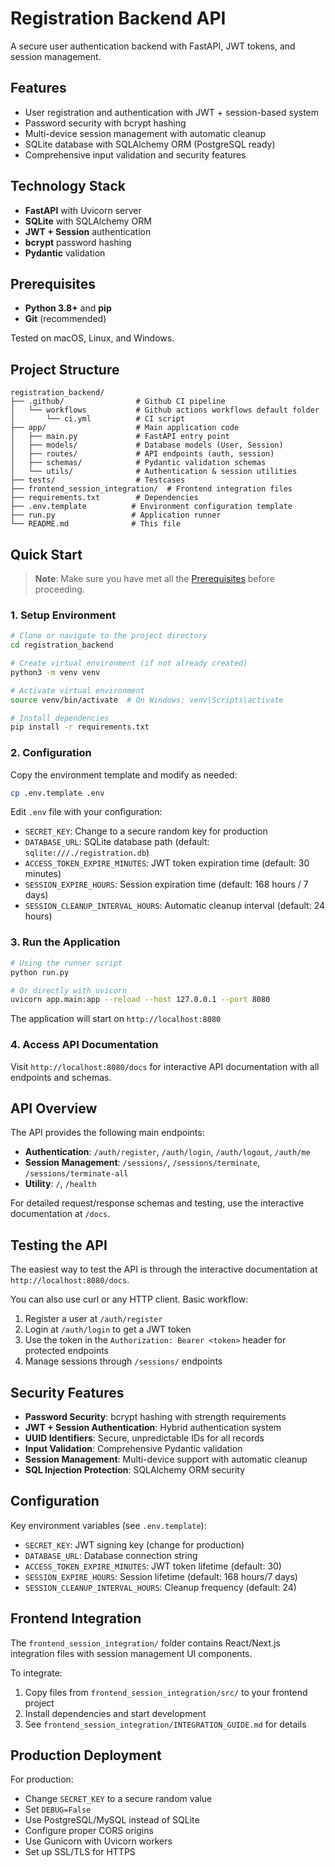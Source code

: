 # Registration Backend API

A secure user authentication backend with FastAPI, JWT tokens, and session management.

## Features

- User registration and authentication with JWT + session-based system
- Password security with bcrypt hashing
- Multi-device session management with automatic cleanup
- SQLite database with SQLAlchemy ORM (PostgreSQL ready)
- Comprehensive input validation and security features

## Technology Stack

- **FastAPI** with Uvicorn server
- **SQLite** with SQLAlchemy ORM
- **JWT + Session** authentication
- **bcrypt** password hashing
- **Pydantic** validation

## Prerequisites

- **Python 3.8+** and **pip**
- **Git** (recommended)

Tested on macOS, Linux, and Windows.

## Project Structure

```text
registration_backend/
├── .github/                # Github CI pipeline
│   └── workflows           # Github actions workflows default folder
│       └── ci.yml          # CI script
├── app/                    # Main application code
│   ├── main.py             # FastAPI entry point
│   ├── models/             # Database models (User, Session)
│   ├── routes/             # API endpoints (auth, session)
│   ├── schemas/            # Pydantic validation schemas
│   └── utils/              # Authentication & session utilities
├── tests/                  # Testcases
├── frontend_session_integration/  # Frontend integration files
├── requirements.txt        # Dependencies
├── .env.template          # Environment configuration template
├── run.py                 # Application runner
└── README.md              # This file
```

## Quick Start

> **Note**: Make sure you have met all the [Prerequisites](#prerequisites) before proceeding.

### 1. Setup Environment

```bash
# Clone or navigate to the project directory
cd registration_backend

# Create virtual environment (if not already created)
python3 -m venv venv

# Activate virtual environment
source venv/bin/activate  # On Windows: venv\Scripts\activate

# Install dependencies
pip install -r requirements.txt
```

### 2. Configuration

Copy the environment template and modify as needed:

```bash
cp .env.template .env
```

Edit `.env` file with your configuration:

- `SECRET_KEY`: Change to a secure random key for production
- `DATABASE_URL`: SQLite database path (default: `sqlite:///./registration.db`)
- `ACCESS_TOKEN_EXPIRE_MINUTES`: JWT token expiration time (default: 30 minutes)
- `SESSION_EXPIRE_HOURS`: Session expiration time (default: 168 hours / 7 days)
- `SESSION_CLEANUP_INTERVAL_HOURS`: Automatic cleanup interval (default: 24 hours)

### 3. Run the Application

```bash
# Using the runner script
python run.py

# Or directly with uvicorn
uvicorn app.main:app --reload --host 127.0.0.1 --port 8080
```

The application will start on `http://localhost:8080`

### 4. Access API Documentation

Visit `http://localhost:8080/docs` for interactive API documentation with all endpoints and schemas.

## API Overview

The API provides the following main endpoints:

- **Authentication**: `/auth/register`, `/auth/login`, `/auth/logout`, `/auth/me`
- **Session Management**: `/sessions/`, `/sessions/terminate`, `/sessions/terminate-all`
- **Utility**: `/`, `/health`

For detailed request/response schemas and testing, use the interactive documentation at `/docs`.

## Testing the API

The easiest way to test the API is through the interactive documentation at `http://localhost:8080/docs`.

You can also use curl or any HTTP client. Basic workflow:
1. Register a user at `/auth/register`
2. Login at `/auth/login` to get a JWT token
3. Use the token in the `Authorization: Bearer <token>` header for protected endpoints
4. Manage sessions through `/sessions/` endpoints

## Security Features

- **Password Security**: bcrypt hashing with strength requirements
- **JWT + Session Authentication**: Hybrid authentication system
- **UUID Identifiers**: Secure, unpredictable IDs for all records
- **Input Validation**: Comprehensive Pydantic validation
- **Session Management**: Multi-device support with automatic cleanup
- **SQL Injection Protection**: SQLAlchemy ORM security

## Configuration

Key environment variables (see `.env.template`):

- `SECRET_KEY`: JWT signing key (change for production)
- `DATABASE_URL`: Database connection string
- `ACCESS_TOKEN_EXPIRE_MINUTES`: JWT token lifetime (default: 30)
- `SESSION_EXPIRE_HOURS`: Session lifetime (default: 168 hours/7 days)
- `SESSION_CLEANUP_INTERVAL_HOURS`: Cleanup frequency (default: 24)

## Frontend Integration

The `frontend_session_integration/` folder contains React/Next.js integration files with session management UI components.

To integrate:
1. Copy files from `frontend_session_integration/src/` to your frontend project
2. Install dependencies and start development
3. See `frontend_session_integration/INTEGRATION_GUIDE.md` for details

## Production Deployment

For production:
- Change `SECRET_KEY` to a secure random value
- Set `DEBUG=False`
- Use PostgreSQL/MySQL instead of SQLite
- Configure proper CORS origins
- Use Gunicorn with Uvicorn workers
- Set up SSL/TLS for HTTPS

